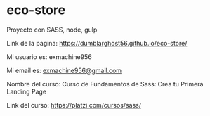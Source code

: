 # eco-store
Proyecto con SASS, node, gulp

Link de la pagina: https://dumblarghost56.github.io/eco-store/


Mi usuario es: exmachine956

Mi email es: exmachine956@gmail.com

Nombre del curso: Curso de Fundamentos de Sass: Crea tu Primera Landing Page

Link del curso: https://platzi.com/cursos/sass/


